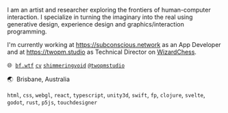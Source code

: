 I am an artist and researcher exploring the frontiers of human-computer interaction. I specialize in turning the imaginary into the real using generative design, experience design and graphics/interaction programming.

I'm currently working at https://subconscious.network as an App Developer and at https://twopm.studio as Technical Director on [WizardChess](https://store.steampowered.com/app/1274210/WizardChess/).

🌐&nbsp; [`bf.wtf`](https://bf.wtf)
[`cv`](https://cv.bf.wtf)
[`shimmeringvoid`](https://shimmeringvoid.substack.com/)
[`@twopmstudio`](https://twitter.com/@twopmstudio)

🌏&nbsp; Brisbane, Australia

`html`, `css`, `webgl`, `react`, `typescript`, `unity3d`, `swift`, `fp`, `clojure`, `svelte`, `godot`, `rust`, `p5js`, `touchdesigner` <br/>
